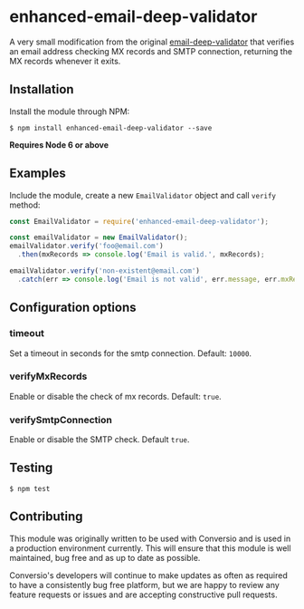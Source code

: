 # enhanced-email-deep-validator

A very small modification from the original [email-deep-validator](https://www.npmjs.com/package/email-deep-validator) that verifies an email address checking MX records and SMTP connection, returning the MX records whenever it exits.

## Installation

Install the module through NPM:

    $ npm install enhanced-email-deep-validator --save

**Requires Node 6 or above**

## Examples

Include the module, create a new `EmailValidator` object and call `verify` method:

```javascript
const EmailValidator = require('enhanced-email-deep-validator');

const emailValidator = new EmailValidator();
emailValidator.verify('foo@email.com')
  .then(mxRecords => console.log('Email is valid.', mxRecords);

emailValidator.verify('non-existent@email.com')
  .catch(err => console.log('Email is not valid', err.message, err.mxRecords));
```

## Configuration options

### timeout

Set a timeout in seconds for the smtp connection. Default: `10000`.

### verifyMxRecords

Enable or disable the check of mx records. Default: `true`.

### verifySmtpConnection

Enable or disable the SMTP check. Default `true`.

## Testing

    $ npm test

## Contributing

This module was originally written to be used with Conversio and is used in a production environment currently. This will ensure that this module is well maintained, bug free and as up to date as possible.

Conversio's developers will continue to make updates as often as required to have a consistently bug free platform, but we are happy to review any feature requests or issues and are accepting constructive pull requests.
